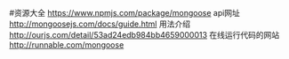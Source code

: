 #资源大全
https://www.npmjs.com/package/mongoose
api网址
http://mongoosejs.com/docs/guide.html
用法介绍
http://ourjs.com/detail/53ad24edb984bb4659000013
在线运行代码的网站
http://runnable.com/mongoose

